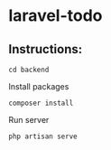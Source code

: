 # laravel-todo

## Instructions:

    cd backend
    
Install packages

    composer install
    
Run server

    php artisan serve
    
